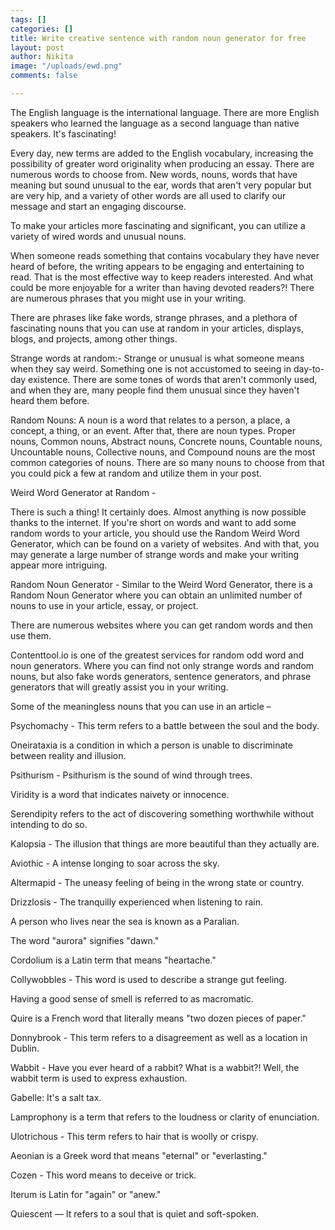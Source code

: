 ```yaml
---
tags: []
categories: []
title: Write creative sentence with random noun generator for free
layout: post
author: Nikita
image: "/uploads/ewd.png"
comments: false

---
```

The English language is the international language. There are more English speakers who learned the language as a second language than native speakers. It's fascinating!

Every day, new terms are added to the English vocabulary, increasing the possibility of greater word originality when producing an essay. There are numerous words to choose from. New words, nouns, words that have meaning but sound unusual to the ear, words that aren't very popular but are very hip, and a variety of other words are all used to clarify our message and start an engaging discourse.

To make your articles more fascinating and significant, you can utilize a variety of wired words and unusual nouns.

When someone reads something that contains vocabulary they have never heard of before, the writing appears to be engaging and entertaining to read. That is the most effective way to keep readers interested. And what could be more enjoyable for a writer than having devoted readers?! There are numerous phrases that you might use in your writing.

There are phrases like fake words, strange phrases, and a plethora of fascinating nouns that you can use at random in your articles, displays, blogs, and projects, among other things.

Strange words at random:- Strange or unusual is what someone means when they say weird. Something one is not accustomed to seeing in day-to-day existence. There are some tones of words that aren't commonly used, and when they are, many people find them unusual since they haven't heard them before.

Random Nouns: A noun is a word that relates to a person, a place, a concept, a thing, or an event. After that, there are noun types. Proper nouns, Common nouns, Abstract nouns, Concrete nouns, Countable nouns, Uncountable nouns, Collective nouns, and Compound nouns are the most common categories of nouns. There are so many nouns to choose from that you could pick a few at random and utilize them in your post.

Weird Word Generator at Random -

There is such a thing! It certainly does. Almost anything is now possible thanks to the internet. If you're short on words and want to add some random words to your article, you should use the Random Weird Word Generator, which can be found on a variety of websites. And with that, you may generate a large number of strange words and make your writing appear more intriguing.

Random Noun Generator - Similar to the Weird Word Generator, there is a Random Noun Generator where you can obtain an unlimited number of nouns to use in your article, essay, or project.

There are numerous websites where you can get random words and then use them.

Contenttool.io is one of the greatest services for random odd word and noun generators. Where you can find not only strange words and random nouns, but also fake words generators, sentence generators, and phrase generators that will greatly assist you in your writing.

Some of the meaningless nouns that you can use in an article –

Psychomachy - This term refers to a battle between the soul and the body.

Oneirataxia is a condition in which a person is unable to discriminate between reality and illusion.

Psithurism - Psithurism is the sound of wind through trees.

Viridity is a word that indicates naivety or innocence.

Serendipity refers to the act of discovering something worthwhile without intending to do so.

Kalopsia - The illusion that things are more beautiful than they actually are.

Aviothic - A intense longing to soar across the sky.

Altermapid - The uneasy feeling of being in the wrong state or country.

Drizzlosis - The tranquilly experienced when listening to rain.

A person who lives near the sea is known as a Paralian.

The word "aurora" signifies "dawn."

Cordolium is a Latin term that means "heartache."

Collywobbles - This word is used to describe a strange gut feeling.

Having a good sense of smell is referred to as macromatic.

Quire is a French word that literally means "two dozen pieces of paper."

Donnybrook - This term refers to a disagreement as well as a location in Dublin.

Wabbit - Have you ever heard of a rabbit? What is a wabbit?! Well, the wabbit term is used to express exhaustion.

Gabelle: It's a salt tax.

Lamprophony is a term that refers to the loudness or clarity of enunciation.

Ulotrichous - This term refers to hair that is woolly or crispy.

Aeonian is a Greek word that means "eternal" or "everlasting."

Cozen - This word means to deceive or trick.

Iterum is Latin for "again" or "anew."

Quiescent — It refers to a soul that is quiet and soft-spoken.